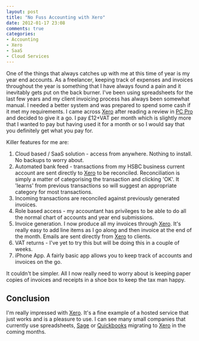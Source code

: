 ```yaml
---
layout: post
title: "No Fuss Accounting with Xero"
date: 2012-01-17 23:08
comments: true
categories:
- Accounting
- Xero
- SaaS
- Cloud Services
---
```

One of the things that always catches up with me at this time of year is my year end accounts.  As a freelancer, keeping track of expenses and invoices throughout the year is something that I have always found a pain and it inevitably gets put on the back burner.  I've been using spreadsheets for the last few years and my client invoicing process has always been somewhat manual.  I needed a better system and was prepared to spend some cash if it met my requirements.  I came across [Xero](http://www.xero.com) after reading a review in [PC Pro](http://www.pcpro.co.uk/reviews/software/367120/xero) and decided to give it a go.  I pay £12+VAT per month which is slightly more that I wanted to pay but having used it for a month or so I would say that you definitely get what you pay for.

Killer features for me are:
<!-- More -->
1. Cloud based / SaaS solution - access from anywhere.  Nothing to install.  No backups to worry about.
1. Automated bank feed - transactions from my HSBC business current account are sent directly to [Xero](http://www.xero.com) to be reconciled.  Reconciliation is simply a matter of categorising the transaction and clicking 'OK'.  It 'learns' from previous transactions so will suggest an appropriate category for most transactions.
1. Incoming transactions are reconciled against previously generated invoices.
1. Role based access - my accountant has privileges to be able to do all the normal chart of accounts and year end submissions.
1. Invoice generation.  I now produce all my invoices through [Xero](http://www.xero.com).  It's really easy to add line items as I go along and then invoice at the end of the month.  Emails are sent directly from [Xero](http://www.xero.com) to clients.
1. VAT returns - I've yet to try this but will be doing this in a couple of weeks.
1. iPhone App.  A fairly basic app allows you to keep track of accounts and invoices on the go.

It couldn't be simpler.  All I now really need to worry about is keeping paper copies of invoices and receipts in a shoe box to keep the tax man happy.

## Conclusion
I'm really impressed with [Xero](http://www.xero.com).  It's a fine example of a hosted service that just works and is a pleasure to use.  I can see many small companies that currently use spreadsheets, [Sage](http://www.sage.co.uk/) or [Quickbooks](http://www.intuit.co.uk/) migrating to [Xero](http://www.xero.com) in the coming months.
